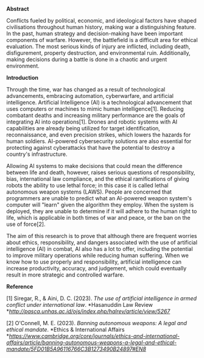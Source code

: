 **Abstract**

Conflicts fueled by political, economic, and ideological factors have shaped civilisations throughout human history, making war a distinguishing feature. In the past, human strategy and decision-making have been important components of warfare. However, the battlefield is a difficult area for ethical evaluation. The most serious kinds of injury are inflicted, including death, disfigurement, property destruction, and environmental ruin. Additionally, making decisions during a battle is done in a chaotic and urgent environment.

**Introduction**

Through the time, war has changed as a result of technological advancements, embracing automation, cyberwarfare, and artificial intelligence. Artificial Intelligence (AI) is a technological advancement that uses computers or machines to mimic human intelligence[1]. Reducing combatant deaths and increasing military performance are the goals of integrating AI into operations[1]. Drones and robotic systems with AI capabilities are already being utilized for target identification, reconnaissance, and even precision strikes, which lowers the hazards for human soldiers. AI-powered cybersecurity solutions are also essential for protecting against cyberattacks that have the potential to destroy a country's infrastructure.

Allowing AI systems to make decisions that could mean the difference between life and death, however, raises serious questions of responsibility, bias, international law compliance, and the ethical ramifications of giving robots the ability to use lethal force; in this case it is called lethal autonomous weapon systems (LAWS). People are concerned that programmers are unable to predict what an AI-powered weapon system's computer will "learn" given the algorithm they employ. When the system is deployed, they are unable to determine if it will adhere to the human right to life, which is applicable in both times of war and peace, or the ban on the use of force[2].

The aim of this research is to prove that although there are frequent worries about ethics, responsibility, and dangers associated with the use of artificial intelligence (AI) in combat, AI also has a lot to offer, including the potential to improve military operations while reducing human suffering. When we know how to use properly and responsibility, artificial intelligence can increase productivity, accuracy, and judgement, which could eventually result in more strategic and controlled warfare.

**Reference**

[1] Siregar, R., & Aini, D. C. (2023). *The use of artificial intelligence in armed conflict under international law*. *Hasanuddin Law Review **[<http://pasca.unhas.ac.id/ojs/index.php/halrev/article/view/5267>](http://pasca.unhas.ac.id/ojs/index.php/halrev/article/view/5267)*

[2] O'Connell, M. E. (2023). *Banning autonomous weapons: A legal and ethical mandate*. *Ethics & International Affairs **[<https://www.cambridge.org/core/journals/ethics-and-international-affairs/article/banning-autonomous-weapons-a-legal-and-ethical-mandate/5FD01B5A96116766C3B1273490B24897#EN8>](https://www.cambridge.org/core/journals/ethics-and-international-affairs/article/banning-autonomous-weapons-a-legal-and-ethical-mandate/5FD01B5A96116766C3B1273490B24897#EN8)*
